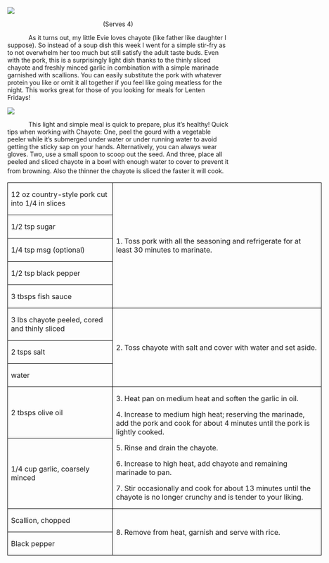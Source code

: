 ![](images/2015/Aug/20150609-20150609-DSC_3808.jpg)
<p align=center style='text-align:center'><span>(Serves 4)</span></p>

<p style='text-indent:.5in'><span>As
it turns out, my little Evie loves chayote (like father like daughter I suppose).
So instead of a soup dish this week I went for a simple stir-fry as to not
overwhelm her too much but still satisfy the adult taste buds. Even with the
pork, this is a surprisingly light dish thanks to the thinly sliced chayote and
freshly minced garlic in combination with a simple marinade garnished with
scallions. You can easily substitute the pork with whatever protein you like or
omit it all together if you feel like going meatless for the night. This works
great for those of you looking for meals for Lenten Fridays!</span></p>

![](images/2015/Aug/20150609-20150609-DSC_3804.jpg)

<p style='text-indent:.5in'><span>This
light and simple meal is quick to prepare, plus it’s healthy! Quick tips when
working with Chayote: One, peel the gourd with a vegetable peeler while it’s
submerged under water or under running water to avoid getting the sticky sap on
your hands. Alternatively, you can always wear gloves. Two, use a small spoon
to scoop out the seed. And three, place all peeled and sliced chayote in a bowl
with enough water to cover to prevent it from browning. Also the thinner the
chayote is sliced the faster it will cook. </span><span style='font-size:14.0pt;
'>&nbsp;</span></p>

<table border=1 cellspacing=0 cellpadding=0 width=536
 style='width:536.05pt;border-collapse:collapse;border:none'>
 <tr style='height:24.0pt'>
  <td width=175 style='width:174.75pt;border:solid windowtext 1.0pt;padding:
  0in 5.4pt 0in 5.4pt;height:24.0pt'>
  <p><span>12 oz country-style pork
  cut into 1/4 in slices </span></p>
  </td>
  <td width=361 rowspan=5 style='width:361.3pt;border:solid windowtext 1.0pt;
  border-left:none;padding:0in 5.4pt 0in 5.4pt;height:24.0pt'>
  <p><span>1. Toss pork with all the
  seasoning and refrigerate for at least 30 minutes to marinate.</span></p>
  </td>
 </tr>
 <tr style='height:23.75pt'>
  <td width=175 style='width:174.75pt;border:solid windowtext 1.0pt;border-top:
  none;padding:0in 5.4pt 0in 5.4pt;height:23.75pt'>
  <p><span>1/2 tsp sugar</span></p>
  </td>
 </tr>
 <tr style='height:23.75pt'>
  <td width=175 style='width:174.75pt;border:solid windowtext 1.0pt;border-top:
  none;padding:0in 5.4pt 0in 5.4pt;height:23.75pt'>
  <p><span>1/4 tsp msg (optional)</span></p>
  </td>
 </tr>
 <tr style='height:23.75pt'>
  <td width=175 style='width:174.75pt;border:solid windowtext 1.0pt;border-top:
  none;padding:0in 5.4pt 0in 5.4pt;height:23.75pt'>
  <p><span>1/2 tsp black pepper</span></p>
  </td>
 </tr>
 <tr style='height:23.75pt'>
  <td width=175 style='width:174.75pt;border:solid windowtext 1.0pt;border-top:
  none;padding:0in 5.4pt 0in 5.4pt;height:23.75pt'>
  <p><span>3 tbsps fish sauce</span></p>
  </td>
 </tr>
 <tr style='height:23.75pt'>
  <td width=175 style='width:174.75pt;border:solid windowtext 1.0pt;border-top:
  none;padding:0in 5.4pt 0in 5.4pt;height:23.75pt'>
  <p><span>3 lbs chayote peeled,
  cored and thinly sliced</span></p>
  </td>
  <td width=361 rowspan=3 style='width:361.3pt;border-top:none;border-left:
  none;border-bottom:solid windowtext 1.0pt;border-right:solid windowtext 1.0pt;
  padding:0in 5.4pt 0in 5.4pt;height:23.75pt'>
  <p><span>2. Toss chayote with salt
  and cover with water and set aside. </span></p>
  </td>
 </tr>
 <tr style='height:23.75pt'>
  <td width=175 style='width:174.75pt;border:solid windowtext 1.0pt;border-top:
  none;padding:0in 5.4pt 0in 5.4pt;height:23.75pt'>
  <p><span>2 tsps salt</span></p>
  </td>
 </tr>
 <tr style='height:23.75pt'>
  <td width=175 style='width:174.75pt;border:solid windowtext 1.0pt;border-top:
  none;padding:0in 5.4pt 0in 5.4pt;height:23.75pt'>
  <p><span>water</span></p>
  </td>
 </tr>
 <tr style='height:23.75pt'>
  <td width=175 style='width:174.75pt;border:solid windowtext 1.0pt;border-top:
  none;padding:0in 5.4pt 0in 5.4pt;height:23.75pt'>
  <p><span>2 tbsps olive oil</span></p>
  </td>
  <td width=361 rowspan=2 style='width:361.3pt;border-top:none;border-left:
  none;border-bottom:solid windowtext 1.0pt;border-right:solid windowtext 1.0pt;
  padding:0in 5.4pt 0in 5.4pt;height:23.75pt'>
  <p><span>3. Heat pan on medium heat
  and soften the garlic in oil. </span></p>
  <p><span>4. Increase to medium high
  heat; reserving the marinade, add the pork and cook for about 4 minutes until
  the pork is lightly cooked.</span></p>
  <p><span>5. Rinse and drain the
  chayote. </span></p>
  <p><span>6. Increase to high heat,
  add chayote and remaining marinade to pan.</span></p>
  <p><span>7. Stir occasionally and
  cook for about 13 minutes until the chayote is no longer crunchy and is tender
  to your liking. </span></p>
  </td>
 </tr>
 <tr style='height:23.75pt'>
  <td width=175 style='width:174.75pt;border:solid windowtext 1.0pt;border-top:
  none;padding:0in 5.4pt 0in 5.4pt;height:23.75pt'>
  <p><span>1/4 cup garlic, coarsely
  minced</span></p>
  </td>
 </tr>
 <tr style='height:23.75pt'>
  <td width=175 style='width:174.75pt;border:solid windowtext 1.0pt;border-top:
  none;padding:0in 5.4pt 0in 5.4pt;height:23.75pt'>
  <p><span>Scallion, chopped</span></p>
  </td>
  <td width=361 rowspan=2 style='width:361.3pt;border-top:none;border-left:
  none;border-bottom:solid windowtext 1.0pt;border-right:solid windowtext 1.0pt;
  padding:0in 5.4pt 0in 5.4pt;height:23.75pt'>
  <p><span>8. Remove from heat,
  garnish and serve with rice.</span></p>
  </td>
 </tr>
 <tr style='height:23.75pt'>
  <td width=175 style='width:174.75pt;border:solid windowtext 1.0pt;border-top:
  none;padding:0in 5.4pt 0in 5.4pt;height:23.75pt'>
  <p><span>Black pepper</span></p>
  </td>
 </tr>
</table>